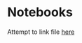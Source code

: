 # Notebooks

Attempt to link file [here](http://nbviewer.jupyter.org/collin1021/Notebooks/blob/master/subdir/JupyterTestDocument.ipynb)
